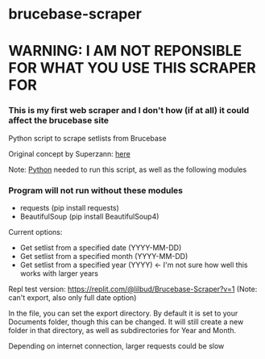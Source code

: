 # brucebase-scraper

# WARNING: I AM NOT REPONSIBLE FOR WHAT YOU USE THIS SCRAPER FOR
### This is my first web scraper and I don't how (if at all) it could affect the brucebase site

Python script to scrape setlists from Brucebase

Original concept by Superzann: [here](https://docs.google.com/spreadsheets/d/1ptVECBzRQs3AHBuDyJu19T0X7W04JLEv9soobJI0TU0/edit?usp=drivesdk)

Note: [Python](https://www.python.org/downloads/) needed to run this script, as well as the following modules
### Program will not run without these modules
  - requests (pip install requests)
  - BeautifulSoup (pip install BeautifulSoup4)

Current options:
  
  - Get setlist from a specified date (YYYY-MM-DD)
  - Get setlist from a specified month (YYYY-MM-DD)
  - Get setlist from a specified year (YYYY) <- I'm not sure how well this works with larger years
  
Repl test version: https://replit.com/@lilbud/Brucebase-Scraper?v=1
(Note: can't export, also only full date option)

In the file, you can set the export directory. By default it is set to your Documents folder, though this can be changed. It will still create a new folder in that directory, as well as subdirectories for Year and Month.

Depending on internet connection, larger requests could be slow
